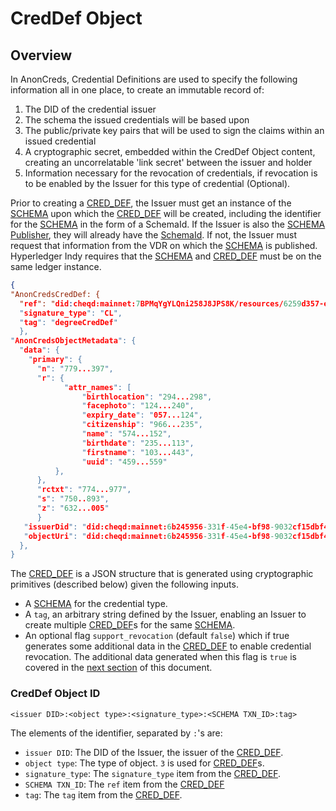 # CredDef Object

## Overview

In AnonCreds, Credential Definitions are used to specify the following information all in one place, to create an immutable record of:

1. The DID of the credential issuer
2. The schema the issued credentials will be based upon
3. The public/private key pairs that will be used to sign the claims within an issued credential
4. A cryptographic secret, embedded within the CredDef Object content, creating an uncorrelatable 'link secret' between the issuer and holder
5. Information necessary for the revocation of credentials, if revocation is to be enabled by the Issuer for this type of credential (Optional).



Prior to creating a [CRED\_DEF](https://anoncreds-wg.github.io/anoncreds-spec/#term:cred\_def), the Issuer must get an instance of the [SCHEMA](https://anoncreds-wg.github.io/anoncreds-spec/#term:schema) upon which the [CRED\_DEF](https://anoncreds-wg.github.io/anoncreds-spec/#term:cred\_def) will be created, including the identifier for the [SCHEMA](https://anoncreds-wg.github.io/anoncreds-spec/#term:schema) in the form of a SchemaId. If the Issuer is also the [SCHEMA Publisher](https://anoncreds-wg.github.io/anoncreds-spec/#term:schema-publisher), they will already have the [SchemaId](https://anoncreds-wg.github.io/anoncreds-spec/#term:schema). If not, the Issuer must request that information from the VDR on which the [SCHEMA](https://anoncreds-wg.github.io/anoncreds-spec/#term:schema) is published. Hyperledger Indy requires that the [SCHEMA](https://anoncreds-wg.github.io/anoncreds-spec/#term:schema) and [CRED\_DEF](https://anoncreds-wg.github.io/anoncreds-spec/#term:cred\_def) must be on the same ledger instance.





```json
{
"AnonCredsCredDef: {
  "ref": "did:cheqd:mainnet:7BPMqYgYLQni258J8JPS8K/resources/6259d357-eeb1-4b98-8bee-12a8390d3497",,
  "signature_type": "CL",
  "tag": "degreeCredDef"
  },
"AnonCredsObjectMetadata": {
  "data": {
    "primary": {
      "n": "779...397",
      "r": {
            "attr_names": [
                "birthlocation": "294...298",
                "facephoto": "124...240",
                "expiry_date": "057...124",
                "citizenship": "966...235",
                "name": "574...152",
                "birthdate": "235...113",
                "firstname": "103...443",
                "uuid": "459...559"
          },
      },
      "rctxt": "774...977",
      "s": "750..893",
      "z": "632...005"
      }
   "issuerDid": "did:cheqd:mainnet:6b245956-331f-45e4-bf98-9032cf15dbf4",      
   "objectUri": "did:cheqd:mainnet:6b245956-331f-45e4-bf98-9032cf15dbf4/resources/c3bf9bf3-b2de-434b-8689-ad363b62641c"
  },  
}
```

The [CRED\_DEF](https://anoncreds-wg.github.io/anoncreds-spec/#term:cred\_def) is a JSON structure that is generated using cryptographic primitives (described below) given the following inputs.

* A [SCHEMA](https://anoncreds-wg.github.io/anoncreds-spec/#term:schema) for the credential type.
* A `tag`, an arbitrary string defined by the Issuer, enabling an Issuer to create multiple [CRED\_DEF](https://anoncreds-wg.github.io/anoncreds-spec/#term:cred\_def)s for the same [SCHEMA](https://anoncreds-wg.github.io/anoncreds-spec/#term:schema).
* An optional flag `support_revocation` (default `false`) which if true generates some additional data in the [CRED\_DEF](https://anoncreds-wg.github.io/anoncreds-spec/#term:cred\_def) to enable credential revocation. The additional data generated when this flag is `true` is covered in the [next section](https://anoncreds-wg.github.io/anoncreds-spec/#issuer-create-and-publish-revocation-registry-object) of this document.



### CredDef Object ID

```
<issuer DID>:<object type>:<signature_type>:<SCHEMA TXN_ID>:tag>
```

The elements of the identifier, separated by `:`'s are:

* `issuer DID`: The DID of the Issuer, the issuer of the [CRED\_DEF](https://anoncreds-wg.github.io/anoncreds-spec/#term:cred\_def).
* `object type`: The type of object. `3` is used for [CRED\_DEF](https://anoncreds-wg.github.io/anoncreds-spec/#term:cred\_def)s.
* `signature_type`: The `signature_type` item from the [CRED\_DEF](https://anoncreds-wg.github.io/anoncreds-spec/#term:cred\_def).
* `SCHEMA TXN_ID`: The `ref` item from the [CRED\_DEF](https://anoncreds-wg.github.io/anoncreds-spec/#term:cred\_def)
* `tag`: The `tag` item from the [CRED\_DEF](https://anoncreds-wg.github.io/anoncreds-spec/#term:cred\_def).
